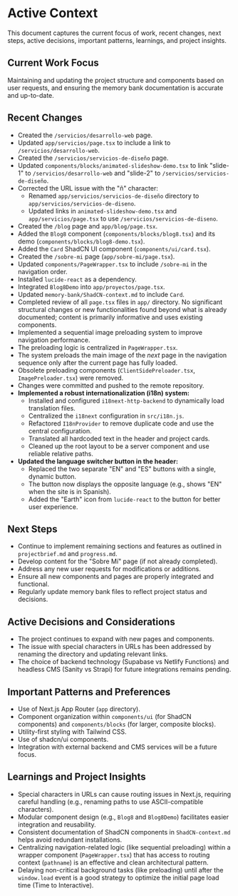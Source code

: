 # Active Context

This document captures the current focus of work, recent changes, next steps, active decisions, important patterns, learnings, and project insights.

## Current Work Focus

Maintaining and updating the project structure and components based on user requests, and ensuring the memory bank documentation is accurate and up-to-date.

## Recent Changes

- Created the `/servicios/desarrollo-web` page.
- Updated `app/servicios/page.tsx` to include a link to `/servicios/desarrollo-web`.
- Created the `/servicios/servicios-de-diseño` page.
- Updated `components/blocks/animated-slideshow-demo.tsx` to link "slide-1" to `/servicios/desarrollo-web` and "slide-2" to `/servicios/servicios-de-diseño`.
- Corrected the URL issue with the "ñ" character:
    - Renamed `app/servicios/servicios-de-diseño` directory to `app/servicios/servicios-de-diseno`.
    - Updated links in `animated-slideshow-demo.tsx` and `app/servicios/page.tsx` to use `/servicios/servicios-de-diseno`.
- Created the `/blog` page and `app/blog/page.tsx`.
- Added the `Blog8` component (`components/blocks/blog8.tsx`) and its demo (`components/blocks/blog8-demo.tsx`).
- Added the `Card` ShadCN UI component (`components/ui/card.tsx`).
- Created the `/sobre-mi` page (`app/sobre-mi/page.tsx`).
- Updated `components/PageWrapper.tsx` to include `/sobre-mi` in the navigation order.
- Installed `lucide-react` as a dependency.
- Integrated `Blog8Demo` into `app/proyectos/page.tsx`.
- Updated `memory-bank/ShadCN-context.md` to include `Card`.
- Completed review of all `page.tsx` files in `app/` directory. No significant structural changes or new functionalities found beyond what is already documented; content is primarily informative and uses existing components.
- Implemented a sequential image preloading system to improve navigation performance.
- The preloading logic is centralized in `PageWrapper.tsx`.
- The system preloads the main image of the *next* page in the navigation sequence only after the current page has fully loaded.
- Obsolete preloading components (`ClientSidePreloader.tsx`, `ImagePreloader.tsx`) were removed.
- Changes were committed and pushed to the remote repository.
- **Implemented a robust internationalization (i18n) system:**
    - Installed and configured `i18next-http-backend` to dynamically load translation files.
    - Centralized the `i18next` configuration in `src/i18n.js`.
    - Refactored `I18nProvider` to remove duplicate code and use the central configuration.
    - Translated all hardcoded text in the header and project cards.
    - Cleaned up the root layout to be a server component and use reliable relative paths.
- **Updated the language switcher button in the header:**
    - Replaced the two separate "EN" and "ES" buttons with a single, dynamic button.
    - The button now displays the opposite language (e.g., shows "EN" when the site is in Spanish).
    - Added the "Earth" icon from `lucide-react` to the button for better user experience.

## Next Steps

- Continue to implement remaining sections and features as outlined in `projectbrief.md` and `progress.md`.
- Develop content for the "Sobre Mí" page (if not already completed).
- Address any new user requests for modifications or additions.
- Ensure all new components and pages are properly integrated and functional.
- Regularly update memory bank files to reflect project status and decisions.

## Active Decisions and Considerations

- The project continues to expand with new pages and components.
- The issue with special characters in URLs has been addressed by renaming the directory and updating relevant links.
- The choice of backend technology (Supabase vs Netlify Functions) and headless CMS (Sanity vs Strapi) for future integrations remains pending.

## Important Patterns and Preferences

- Use of Next.js App Router (`app` directory).
- Component organization within `components/ui` (for ShadCN components) and `components/blocks` (for larger, composite blocks).
- Utility-first styling with Tailwind CSS.
- Use of shadcn/ui components.
- Integration with external backend and CMS services will be a future focus.

## Learnings and Project Insights

- Special characters in URLs can cause routing issues in Next.js, requiring careful handling (e.g., renaming paths to use ASCII-compatible characters).
- Modular component design (e.g., `Blog8` and `Blog8Demo`) facilitates easier integration and reusability.
- Consistent documentation of ShadCN components in `ShadCN-context.md` helps avoid redundant installations.
- Centralizing navigation-related logic (like sequential preloading) within a wrapper component (`PageWrapper.tsx`) that has access to routing context (`pathname`) is an effective and clean architectural pattern.
- Delaying non-critical background tasks (like preloading) until after the `window.load` event is a good strategy to optimize the initial page load time (Time to Interactive).
